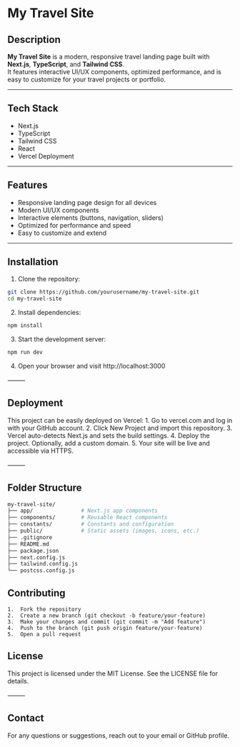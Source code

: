 # My Travel Site

## Description
**My Travel Site** is a modern, responsive travel landing page built with **Next.js**, **TypeScript**, and **Tailwind CSS**.  
It features interactive UI/UX components, optimized performance, and is easy to customize for your travel projects or portfolio.

---

## Tech Stack
- Next.js
- TypeScript
- Tailwind CSS
- React
- Vercel Deployment

---

## Features
- Responsive landing page design for all devices
- Modern UI/UX components
- Interactive elements (buttons, navigation, sliders)
- Optimized for performance and speed
- Easy to customize and extend

---

## Installation

1. Clone the repository:
```bash
git clone https://github.com/yourusername/my-travel-site.git
cd my-travel-site
```
2. Install dependencies:
```bash
npm install
```
3.	Start the development server:
```bash
npm run dev
```
4.	Open your browser and visit http://localhost:3000

⸻

## Deployment

This project can be easily deployed on Vercel:
	1.	Go to vercel.com and log in with your GitHub account.
	2.	Click New Project and import this repository.
	3.	Vercel auto-detects Next.js and sets the build settings.
	4.	Deploy the project. Optionally, add a custom domain.
	5.	Your site will be live and accessible via HTTPS.

⸻

## Folder Structure
```bash
my-travel-site/
├── app/               # Next.js app components
├── components/        # Reusable React components
├── constants/         # Constants and configuration
├── public/            # Static assets (images, icons, etc.)
├── .gitignore
├── README.md
├── package.json
├── next.config.js
├── tailwind.config.js
└── postcss.config.js
```
## Contributing
	1.	Fork the repository
	2.	Create a new branch (git checkout -b feature/your-feature)
	3.	Make your changes and commit (git commit -m "Add feature")
	4.	Push to the branch (git push origin feature/your-feature)
	5.	Open a pull request
  
## License

This project is licensed under the MIT License. See the LICENSE file for details.

⸻
## Contact

For any questions or suggestions, reach out to your email or GitHub profile.
